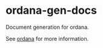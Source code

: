# ordana-gen-docs

Document generation for ordana.

See [ordana](https://github.com/sapphi-red/ordana) for more information.

